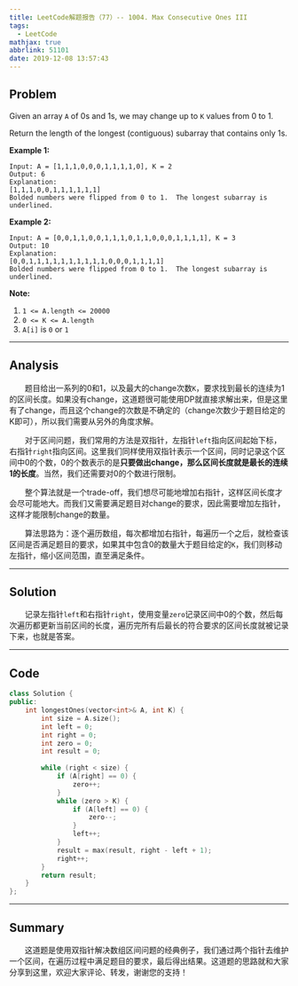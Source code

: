 ```yaml
---
title: LeetCode解题报告（77）-- 1004. Max Consecutive Ones III
tags:
  - LeetCode
mathjax: true
abbrlink: 51101
date: 2019-12-08 13:57:43
---
```


## Problem

Given an array `A` of 0s and 1s, we may change up to `K` values from 0 to 1.

Return the length of the longest (contiguous) subarray that contains only 1s. 

<!-- more -->

**Example 1:**

```
Input: A = [1,1,1,0,0,0,1,1,1,1,0], K = 2
Output: 6
Explanation: 
[1,1,1,0,0,1,1,1,1,1,1]
Bolded numbers were flipped from 0 to 1.  The longest subarray is underlined.
```

**Example 2:**

```
Input: A = [0,0,1,1,0,0,1,1,1,0,1,1,0,0,0,1,1,1,1], K = 3
Output: 10
Explanation: 
[0,0,1,1,1,1,1,1,1,1,1,1,0,0,0,1,1,1,1]
Bolded numbers were flipped from 0 to 1.  The longest subarray is underlined.
```

**Note:**

1. `1 <= A.length <= 20000`
2. `0 <= K <= A.length`
3. `A[i]` is `0` or `1` 

------

## Analysis

&emsp;&emsp;题目给出一系列的0和1，以及最大的change次数`K`，要求找到最长的连续为1的区间长度。如果没有change，这道题很可能使用DP就直接求解出来，但是这里有了change，而且这个change的次数是不确定的（change次数少于题目给定的K即可），所以我们需要从另外的角度求解。

&emsp;&emsp;对于区间问题，我们常用的方法是双指针，左指针`left`指向区间起始下标，右指针`right`指向区间。这里我们同样使用双指针表示一个区间，同时记录这个区间中0的个数，0的个数表示的是**只要做出change，那么区间长度就是最长的连续1的长度**。当然，我们还需要对0的个数进行限制。

&emsp;&emsp;整个算法就是一个trade-off，我们想尽可能地增加右指针，这样区间长度才会尽可能地大。而我们又需要满足题目对change的要求，因此需要增加左指针，这样才能限制change的数量。

&emsp;&emsp;算法思路为：逐个遍历数组，每次都增加右指针，每遍历一个之后，就检查该区间是否满足题目的要求，如果其中包含0的数量大于题目给定的`K`，我们则移动左指针，缩小区间范围，直至满足条件。

------

## Solution

&emsp;&emsp;记录左指针`left`和右指针`right`，使用变量`zero`记录区间中0的个数，然后每次遍历都更新当前区间的长度，遍历完所有后最长的符合要求的区间长度就被记录下来，也就是答案。

------

## Code

```c++
class Solution {
public:
    int longestOnes(vector<int>& A, int K) {
        int size = A.size();
        int left = 0;
        int right = 0;
        int zero = 0;
        int result = 0;
        
        while (right < size) {
            if (A[right] == 0) {
                zero++;
            }
            while (zero > K) {
                if (A[left] == 0) {
                    zero--;
                }
                left++;
            }
            result = max(result, right - left + 1);
            right++;
        }
        return result;
    }
};
```

------

## Summary

 &emsp;&emsp;这道题是使用双指针解决数组区间问题的经典例子，我们通过两个指针去维护一个区间，在遍历过程中满足题目的要求，最后得出结果。这道题的思路就和大家分享到这里，欢迎大家评论、转发，谢谢您的支持！